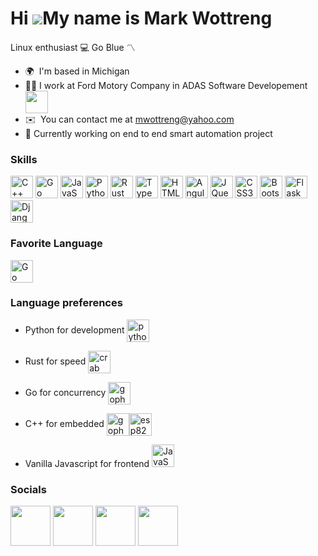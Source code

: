 Hi ![](https://user-images.githubusercontent.com/18350557/176309783-0785949b-9127-417c-8b55-ab5a4333674e.gif)My name is Mark Wottreng
=====================================================================================================================================

Linux enthusiast 💻 Go Blue 〽️

*   🌍  I'm based in Michigan
*   👨‍💻 I work at Ford Motory Company in ADAS Software Developement <img src="https://i.pinimg.com/originals/a6/dd/78/a6dd7857aa74fd3398b308a22b0530d8.gif" width="auto" height="36" align="center" />
*   ✉️  You can contact me at [mwottreng@yahoo.com](mailto:mwottreng@yahoo.com)
*   🚀   Currently working on end to end smart automation project

### Skills 
<p align="left">
<a href="https://docs.microsoft.com/en-us/cpp/?view=msvc-170" target="_blank" rel="noreferrer"><img src="https://raw.githubusercontent.com/danielcranney/readme-generator/main/public/icons/skills/cplusplus-colored.svg" width="36" height="36" alt="C++" /></a>
<a href="https://go.dev/doc/" target="_blank" rel="noreferrer"><img src="https://raw.githubusercontent.com/danielcranney/readme-generator/main/public/icons/skills/go-colored.svg" width="36" height="36" alt="Go" /></a>
<a href="https://developer.mozilla.org/en-US/docs/Web/JavaScript" target="_blank" rel="noreferrer"><img src="https://raw.githubusercontent.com/danielcranney/readme-generator/main/public/icons/skills/javascript-colored.svg" width="36" height="36" alt="JavaScript" /></a>
<a href="https://www.python.org/" target="_blank" rel="noreferrer"><img src="https://raw.githubusercontent.com/danielcranney/readme-generator/main/public/icons/skills/python-colored.svg" width="36" height="36" alt="Python" /></a>
<a href="https://www.rust-lang.org/" target="_blank" rel="noreferrer"><img src="https://rustacean.net/assets/rustacean-orig-noshadow.svg" width="36" height="36" alt="Rust" /></a>
<a href="https://www.typescriptlang.org/" target="_blank" rel="noreferrer"><img src="https://raw.githubusercontent.com/danielcranney/readme-generator/main/public/icons/skills/typescript-colored.svg" width="36" height="36" alt="TypeScript" /></a>
<a href="https://developer.mozilla.org/en-US/docs/Glossary/HTML5" target="_blank" rel="noreferrer"><img src="https://raw.githubusercontent.com/danielcranney/readme-generator/main/public/icons/skills/html5-colored.svg" width="36" height="36" alt="HTML5" /></a>
<a href="https://angular.io/" target="_blank" rel="noreferrer"><img src="https://raw.githubusercontent.com/danielcranney/readme-generator/main/public/icons/skills/angularjs-colored.svg" width="36" height="36" alt="Angular" /></a>
<a href="https://jquery.com/" target="_blank" rel="noreferrer"><img src="https://raw.githubusercontent.com/danielcranney/readme-generator/main/public/icons/skills/jquery-colored.svg" width="36" height="36" alt="JQuery" /></a>
<a href="https://www.w3.org/TR/CSS/#css" target="_blank" rel="noreferrer"><img src="https://raw.githubusercontent.com/danielcranney/readme-generator/main/public/icons/skills/css3-colored.svg" width="36" height="36" alt="CSS3" /></a>
<a href="https://getbootstrap.com/" target="_blank" rel="noreferrer"><img src="https://raw.githubusercontent.com/danielcranney/readme-generator/main/public/icons/skills/bootstrap-colored.svg" width="36" height="36" alt="Bootstrap" /></a>
<a href="https://flask.palletsprojects.com/en/2.0.x/" target="_blank" rel="noreferrer"><img src="https://user-images.githubusercontent.com/51070104/268566349-c41e65a5-2ab9-4b54-8cbc-350ab6da746c.png" width="36" height="36" alt="Flask" /></a>
<a href="https://www.djangoproject.com/" target="_blank" rel="noreferrer"><img src="https://raw.githubusercontent.com/danielcranney/readme-generator/main/public/icons/skills/django-colored.svg" width="36" height="36" alt="Django" /></a>
</p>

### Favorite Language
<a href="https://go.dev/doc/" target="_blank" rel="noreferrer"><img src="https://raw.githubusercontent.com/danielcranney/readme-generator/main/public/icons/skills/go-colored.svg" width="36" height="36" alt="Go" align="center"/></a>

### Language preferences
  *  <p> Python for development <img src="https://media1.giphy.com/media/v1.Y2lkPTc5MGI3NjExajZ3NG12emh0em50eDJzbjN5eHBtbnl1OGppNHB6NXZpbjc2NndycCZlcD12MV9pbnRlcm5hbF9naWZfYnlfaWQmY3Q9Zw/KAq5w47R9rmTuvWOWa/giphy.gif" width="auto" height="36" alt="python" align="center" /></p>
  *  <p> Rust for speed <img src="https://rustacean.net/assets/rustacean-orig-noshadow.svg" width="auto" height="36" alt="crab" align="center" /></p>
  
  * <p> Go for concurrency <img src="https://blog.jetbrains.com/wp-content/uploads/2021/02/Go_8001611039611515.gif" width="auto" height="36" alt="gopher" align="center" /></p>
  * <p> C++ for embedded <img src="https://2.bp.blogspot.com/-qYSLCI1rjD4/VqM5FUieZ5I/AAAAAAAACdo/ykyzL6Uuxd0/s1600/CPP.gif" width="auto" height="36" alt="gopher" align="center" /><img src="https://www.dreamgreenhouse.com/projects/arduino/NodeMCUESP8266.jpg" width="auto" height="36" alt="esp8266" align="center" /></p>
  * <p> Vanilla Javascript for frontend <img src="https://raw.githubusercontent.com/danielcranney/readme-generator/main/public/icons/skills/javascript-colored.svg" width="auto" height="36" alt="JavaScript" /></p>
                    
### Socials

<p align="left"> <a href="https://www.facebook.com/wottreng" target="_blank" rel="noreferrer"><img src="https://gifdb.com/images/high/facebook-app-logo-sticker-sgb3lvzpwvlsvpl9.webp" width="auto" height="64" /></a> <a href="https://www.github.com/wottreng" target="_blank" rel="noreferrer"><img src="https://raw.githubusercontent.com/gist/abhirampai/ce94b0b8345cd969d3cf997578487cdd/raw/b2dc51d4421db9d4a5a17be817e07dc8ad1e3375/hello.gif" width="auto" height="64" /></a> <a href="https://www.linkedin.com/in/wottreng/" target="_blank" rel="noreferrer"><img src="https://cliply.co/wp-content/uploads/2021/02/372102050_LINKEDIN_ICON_TRANSPARENT_1080.gif" width="auto" height="64" /></a> <a href="https://www.instagram.com/adventtreng/" target="_blank" rel="noreferrer"><img src="https://media3.giphy.com/media/v1.Y2lkPTc5MGI3NjExZWlhZjVpN2Z4YWN4anl6MWcyaWN0YnNpbXA5MXFjMW9hd2szaXBqMSZlcD12MV9pbnRlcm5hbF9naWZfYnlfaWQmY3Q9cw/QWpK88H1g9PtmtQly1/giphy.gif" width="auto" height="64" /></a> </p>
